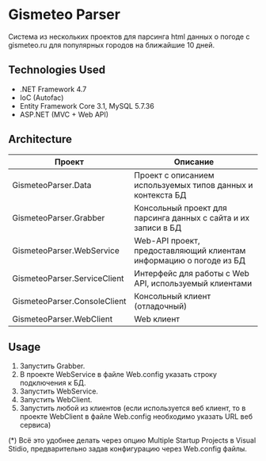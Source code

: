 # Gismeteo Parser
Система из нескольких проектов для парсинга html данных о погоде с gismeteo.ru для популярных городов на ближайшие 10 дней.

## Technologies Used
- .NET Framework 4.7
- IoC (Autofac)
- Entity Framework Core 3.1, MySQL 5.7.36
- ASP.NET (MVC + Web API)

## Architecture
| Проект      | Описание |
| ----------- | ----------- |
| GismeteoParser.Data | Проект с описанием используемых типов данных и контекста БД |
| GismeteoParser.Grabber | Консольный проект для парсинга данных с сайта и их записи в БД |
| GismeteoParser.WebService | Web-API проект, предоставляющий клиентам информацию о погоде из БД |
| GismeteoParser.ServiceClient | Интерфейс для работы с Web API, используемый клиентами |
| GismeteoParser.ConsoleClient | Консольный клиент (отладочный) |
| GismeteoParser.WebClient | Web клиент |

## Usage
1. Запустить Grabber.
2. В проекте WebService в файле Web.config указать строку подключения к БД.
3. Запустить WebService.
4. Запустить WebClient.
5. Запустить любой из клиентов (если используется веб клиент, то в проекте WebClient в файле Web.config необходимо указать URL веб сервиса)

(*) Всё это удобнее делать через опцию Multiple Startup Projects в Visual Stidio, предварительно задав конфигурацию через Web.config файлы.
